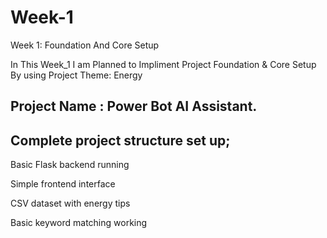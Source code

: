 # Week-1
Week 1: Foundation And Core Setup

In This Week_1 I am Planned to Impliment Project Foundation & Core Setup By using 
Project Theme: Energy

## Project Name : Power Bot AI Assistant.

## Complete project structure set up;

Basic Flask backend running

Simple frontend interface

CSV dataset with energy tips

Basic keyword matching working
